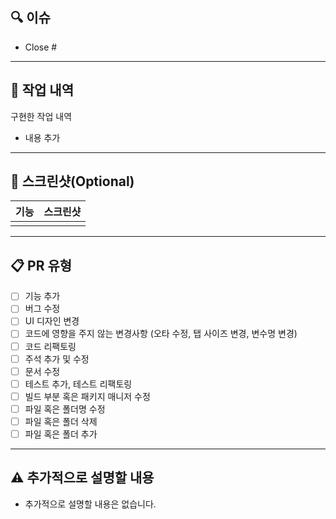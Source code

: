## 🔍 이슈

- Close #

---

## 📕 작업 내역

구현한 작업 내역
- 내용 추가

---

## 📸 스크린샷(Optional)

| 기능 | 스크린샷 |
|------|----------|
|      |          |

---

## 📋 PR 유형

- [ ] 기능 추가
- [ ] 버그 수정
- [ ] UI 디자인 변경
- [ ] 코드에 영향을 주지 않는 변경사항 (오타 수정, 탭 사이즈 변경, 변수명 변경)
- [ ] 코드 리팩토링
- [ ] 주석 추가 및 수정
- [ ] 문서 수정
- [ ] 테스트 추가, 테스트 리팩토링
- [ ] 빌드 부분 혹은 패키지 매니저 수정
- [ ] 파일 혹은 폴더명 수정
- [ ] 파일 혹은 폴더 삭제
- [ ] 파일 혹은 폴더 추가

---

## ⚠️ 추가적으로 설명할 내용

- 추가적으로 설명할 내용은 없습니다.
